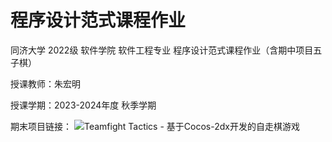 # 程序设计范式课程作业

同济大学 2022级 软件学院 软件工程专业 程序设计范式课程作业（含期中项目五子棋）

授课教师：朱宏明

授课学期：2023-2024年度 秋季学期

期末项目链接：
![Teamfight Tactics - 基于Cocos-2dx开发的自走棋游戏](https://github.com/bunnyoii/Teamfight_Tactics/tree/main)
